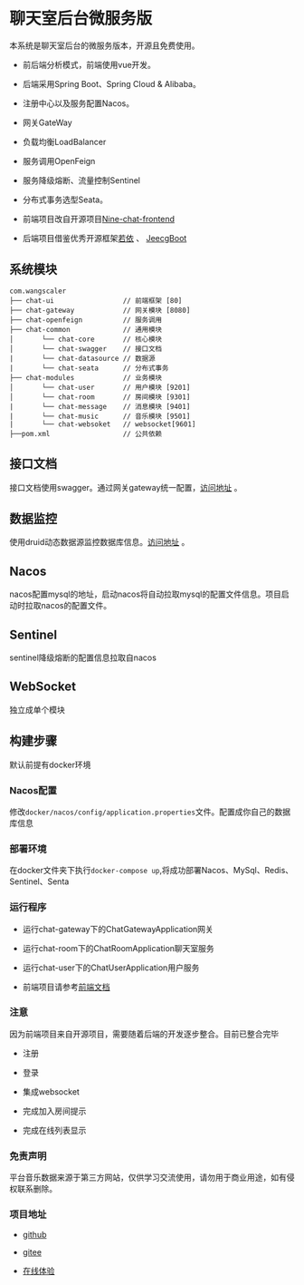 # 聊天室后台微服务版

本系统是聊天室后台的微服务版本，开源且免费使用。

- 前后端分析模式，前端使用vue开发。

- 后端采用Spring Boot、Spring Cloud & Alibaba。

- 注册中心以及服务配置Nacos。

- 网关GateWay

- 负载均衡LoadBalancer

- 服务调用OpenFeign

- 服务降级熔断、流量控制Sentinel

- 分布式事务选型Seata。

- 前端项目改自开源项目[Nine-chat-frontend](https://github.com/longyanjiang/Nine-chat-frontend)

- 后端项目借鉴优秀开源框架[若依](https://github.com/yangzongzhuan/RuoYi-Cloud) 、 [JeecgBoot](https://github.com/jeecgboot/jeecg-boot)

## 系统模块

~~~
com.wangscaler     
├── chat-ui                 // 前端框架 [80]
├── chat-gateway            // 网关模块 [8080]
├── chat-openfeign          // 服务调用               
├── chat-common             // 通用模块
│       └── chat-core       // 核心模块
│       └── chat-swagger    // 接口文档
|       └── chat-datasource // 数据源
|       └── chat-seata      // 分布式事务
├── chat-modules            // 业务模块
│       └── chat-user       // 用户模块 [9201]
│       └── chat-room       // 房间模块 [9301]
|       └── chat-message    // 消息模块 [9401]
|       └── chat-music      // 音乐模块 [9501]
|       └── chat-websoket   // websocket[9601]
├──pom.xml                  // 公共依赖
~~~

## 接口文档

接口文档使用swagger。通过网关gateway统一配置，[访问地址](http://localhost:8080/swagger-ui/index.html) 。

## 数据监控

使用druid动态数据源监控数据库信息。[访问地址](http://localhost:9201/druid/login.html) 。

## Nacos

nacos配置mysql的地址，启动nacos将自动拉取mysql的配置文件信息。项目启动时拉取nacos的配置文件。

## Sentinel

sentinel降级熔断的配置信息拉取自nacos

## WebSocket

独立成单个模块

## 构建步骤

默认前提有docker环境

### Nacos配置

修改`docker/nacos/config/application.properties`文件。配置成你自己的数据库信息

### 部署环境

在docker文件夹下执行`docker-compose up`,将成功部署Nacos、MySql、Redis、Sentinel、Senta

### 运行程序

- 运行chat-gateway下的ChatGatewayApplication网关

- 运行chat-room下的ChatRoomApplication聊天室服务

- 运行chat-user下的ChatUserApplication用户服务

- 前端项目请参考[前端文档](./chat-ui/README.md)

### 注意

因为前端项目来自开源项目，需要随着后端的开发逐步整合。目前已整合完毕

- 注册

- 登录

- 集成websocket

- 完成加入房间提示

- 完成在线列表显示

### 免责声明

平台音乐数据来源于第三方网站，仅供学习交流使用，请勿用于商业用途，如有侵权联系删除。

### 项目地址

- [github](https://github.com/WangScaler/chatBackendCloud)

- [gitee](https://gitee.com/WangScaler/chatBackendCloud)

- [在线体验](http://chat.dilicili.cn)
